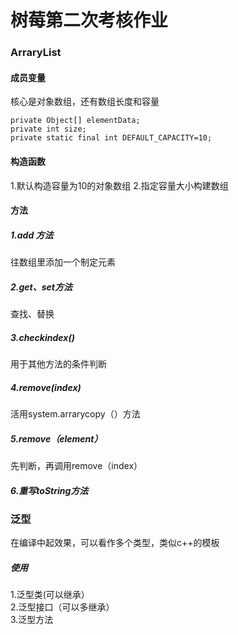 # 树莓第二次考核作业

### ArraryList

#### 成员变量
核心是对象数组，还有数组长度和容量
```
private Object[] elementData;
private int size;
private static final int DEFAULT_CAPACITY=10;
```

#### 构造函数
1.默认构造容量为10的对象数组
2.指定容量大小构建数组

#### 方法
##### 1.add 方法
往数组里添加一个制定元素

##### 2.get、set方法
查找、替换

##### 3.checkindex()
用于其他方法的条件判断

##### 4.remove(index)
活用system.arrarycopy（）方法

##### 5.remove（element）
先判断，再调用remove（index）

##### 6.重写toString方法


### 泛型
在编译中起效果，可以看作多个类型，类似c++的模板

##### 使用
1.泛型类(可以继承）<br>
2.泛型接口（可以多继承）<br>
3.泛型方法<br>

